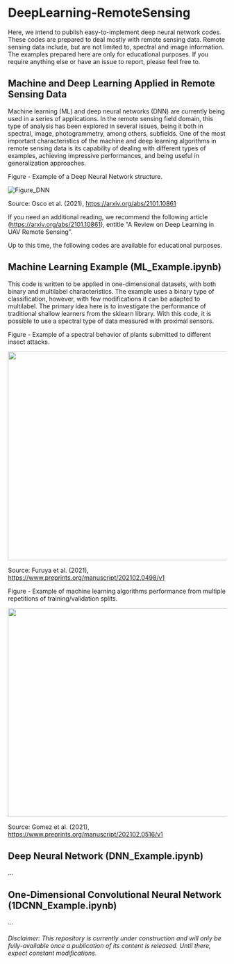 # DeepLearning-RemoteSensing
Here, we intend to publish easy-to-implement deep neural network codes. These codes are prepared to deal mostly with remote sensing data. Remote sensing data include, but are not limited to, spectral and image information. The examples prepared here are only for educational purposes. If you require anything else or have an issue to report, please feel free to.

## Machine and Deep Learning Applied in Remote Sensing Data

Machine learning (ML) and deep neural networks (DNN) are currently being used in a series of applications. In the remote sensing field domain, this type of analysis has been explored in several issues, being it both in spectral, image, photogrammetry, among others, subfields. One of the most important characteristics of the machine and deep learning algorithms in remote sensing data is its capability of dealing with different types of examples, achieving impressive performances, and being useful in generalization approaches.

Figure - Example of a Deep Neural Network structure.

![Figure_DNN](https://user-images.githubusercontent.com/74935945/112157409-f038bb00-8bc5-11eb-86d0-b6a2933d2243.png)

Source: Osco et al. (2021), https://arxiv.org/abs/2101.10861

If you need an additional reading, we recommend the following article (https://arxiv.org/abs/2101.10861), entitle "A Review on Deep Learning in UAV Remote Sensing".

Up to this time, the following codes are available for educational purposes.

## Machine Learning Example (ML_Example.ipynb)

This code is written to be applied in one-dimensional datasets, with both binary and multilabel characteristics. The example uses a binary type of classification, however, with few modifications it can be adapted to multilabel. The primary idea here is to investigate the performance of traditional shallow learners from the sklearn library. With this code, it is possible to use a spectral type of data measured with proximal sensors.

Figure - Example of a spectral behavior of plants submitted to different insect attacks.

<img src="https://user-images.githubusercontent.com/74935945/112156753-4eb16980-8bc5-11eb-8717-4e8fd0b4a65d.png" width="800" height="480">

Source: Furuya et al. (2021), https://www.preprints.org/manuscript/202102.0498/v1

Figure - Example of machine learning algorithms performance from multiple repetitions of training/validation splits.

<img src="https://user-images.githubusercontent.com/74935945/112159245-b2d52d00-8bc7-11eb-9320-d89dadf81863.png" width="640" height="480">

Source: Gomez et al. (2021), https://www.preprints.org/manuscript/202102.0516/v1

## Deep Neural Network (DNN_Example.ipynb)



...

## One-Dimensional Convolutional Neural Network (1DCNN_Example.ipynb)

...

###### Disclaimer: This repository is currently under construction and will only be fully-available once a publication of its content is released. Until there, expect constant modifications.
